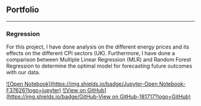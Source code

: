 ## Portfolio

---

### Regression

For this project, I have done analysis on the different energy prices and its effects on the different CPI sectors (UK).
Furthermore, I have done a comparison between Multiple Linear Regression (MLR) and Random Forest Regression to determine the optimal model for forecasting future outcomes with our data.

[![Open Notebook](https://img.shields.io/badge/Jupyter-Open Notebook-F37626?logo=jupyter)](https://rafaelharbour.github.io/Projects/Regression.html)
[![View on GitHub](https://img.shields.io/badge/GitHub-View on GitHub-181717?logo=GitHub)](https://github.com/RafaelHarbour/Regression)

